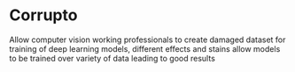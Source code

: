 # Corrupto
Allow computer vision working professionals to create damaged dataset for training of deep learning models, different effects and stains allow models to be trained over variety of data leading to good results
